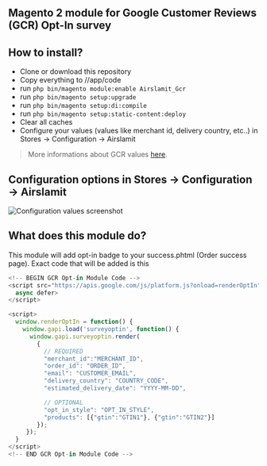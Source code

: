 ## Magento 2 module for Google Customer Reviews (GCR) Opt-In survey

## How to install?
* Clone or download this repository
* Copy everything to /<magento2-path>/app/code
* run ```php bin/magento module:enable Airslamit_Gcr```
* run ```php bin/magento setup:upgrade```
* run ```php bin/magento setup:di:compile```
* run ```php bin/magento setup:static-content:deploy```
* Clear all caches
* Configure your values (values like merchant id, delivery country, etc..) in Stores -> Configuration -> Airslamit
> More informations about GCR values [here](https://support.google.com/merchants/answer/7106244?hl=en&ref_topic=7105160&authuser=0&visit_id=1-636572395050667202-2146512379&rd=1).

## Configuration options in Stores -> Configuration -> Airslamit
![Configuration values screenshot](https://i.imgur.com/VMv4qPI.png)

## What does this module do?
This module will add opt-in badge to your success.phtml (Order success page). Exact code that will be added is this
```javascript
<!-- BEGIN GCR Opt-in Module Code -->
<script src="https://apis.google.com/js/platform.js?onload=renderOptIn"
  async defer>
</script>

<script>
  window.renderOptIn = function() { 
    window.gapi.load('surveyoptin', function() {
      window.gapi.surveyoptin.render(
        {
          // REQUIRED
          "merchant_id":"MERCHANT_ID",
          "order_id": "ORDER_ID",
          "email": "CUSTOMER_EMAIL",
          "delivery_country": "COUNTRY_CODE",
          "estimated_delivery_date": "YYYY-MM-DD",

          // OPTIONAL
          "opt_in_style": "OPT_IN_STYLE",
          "products": [{"gtin":"GTIN1"}, {"gtin":"GTIN2"}]
        }); 
     });
  }
</script>
<!-- END GCR Opt-in Module Code -->
```
